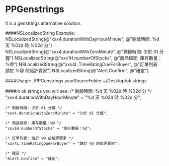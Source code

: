 # PPGenstrings

It is a genstrings alternative solution. 

####NSLocalizedString  Example:
	NSLocalizedString(@"xxx4.durationWithDayHourMinute", @"剩餘時間: %d 天 %02d 時 %02d 分")
	NSLocalizedString(@"xxx4.durationWithZeroMinute", @"剩餘時間: 少於 01 分鐘")
	NSLocalizedString(@"xxx1H.numberOfStocks", @"商品細節: 庫存數量：%@")
	NSLocalizedString(@"xxx4L.TimeRatingDueForBuyer", @"訂單列表: 請於 %@ 前給評賣家")
	NSLocalizedString(@"Alert.Confirm", @"確定")
	
####Usage:
	./PPGenstrings yourSourceFolder ~/Desktop/ok.strings
	
####in ok.strings you will see:
	/* 剩餘時間: %d 天 %02d 時 %02d 分 */
	"xxx4.durationWithDayHourMinute" = "%d 天 %02d 時 %02d 分";
	
	/* 剩餘時間: 少於 01 分鐘 */
	"xxx4.durationWithZeroMinute" = "少於 01 分鐘";
	
	/* 商品細節: 庫存數量：%@ */
	"xxx1H.numberOfStocks" = "庫存數量：%@";
	
	/* 訂單列表: 請於 %@ 前給評賣家 */
	"xxx4L.TimeRatingDueForBuyer" = "請於 %@ 前給評賣家";
	
	/* 確定 */
	"Alert.Confirm" = "確定";

